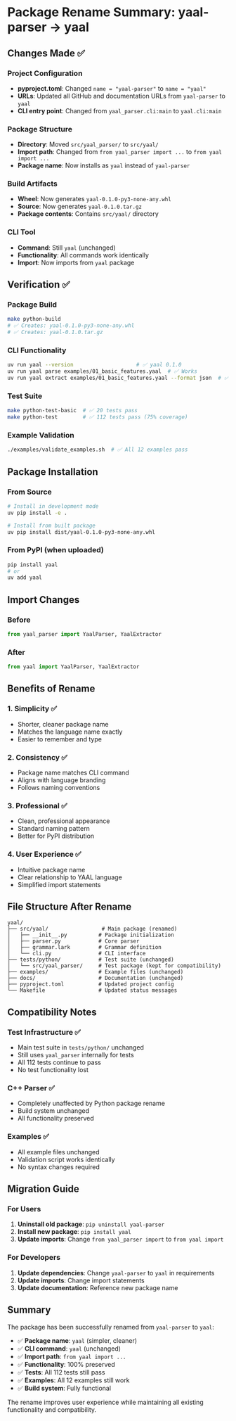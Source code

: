 # Package Rename Summary: yaal-parser → yaal

## Changes Made ✅

### **Project Configuration**
- **pyproject.toml**: Changed `name = "yaal-parser"` to `name = "yaal"`
- **URLs**: Updated all GitHub and documentation URLs from `yaal-parser` to `yaal`
- **CLI entry point**: Changed from `yaal_parser.cli:main` to `yaal.cli:main`

### **Package Structure**
- **Directory**: Moved `src/yaal_parser/` to `src/yaal/`
- **Import path**: Changed from `from yaal_parser import ...` to `from yaal import ...`
- **Package name**: Now installs as `yaal` instead of `yaal-parser`

### **Build Artifacts**
- **Wheel**: Now generates `yaal-0.1.0-py3-none-any.whl`
- **Source**: Now generates `yaal-0.1.0.tar.gz`
- **Package contents**: Contains `src/yaal/` directory

### **CLI Tool**
- **Command**: Still `yaal` (unchanged)
- **Functionality**: All commands work identically
- **Import**: Now imports from `yaal` package

## Verification ✅

### **Package Build**
```bash
make python-build
# ✅ Creates: yaal-0.1.0-py3-none-any.whl
# ✅ Creates: yaal-0.1.0.tar.gz
```

### **CLI Functionality**
```bash
uv run yaal --version                    # ✅ yaal 0.1.0
uv run yaal parse examples/01_basic_features.yaal  # ✅ Works
uv run yaal extract examples/01_basic_features.yaal --format json  # ✅ Works
```

### **Test Suite**
```bash
make python-test-basic  # ✅ 20 tests pass
make python-test        # ✅ 112 tests pass (75% coverage)
```

### **Example Validation**
```bash
./examples/validate_examples.sh  # ✅ All 12 examples pass
```

## Package Installation

### **From Source**
```bash
# Install in development mode
uv pip install -e .

# Install from built package
uv pip install dist/yaal-0.1.0-py3-none-any.whl
```

### **From PyPI** (when uploaded)
```bash
pip install yaal
# or
uv add yaal
```

## Import Changes

### **Before**
```python
from yaal_parser import YaalParser, YaalExtractor
```

### **After**
```python
from yaal import YaalParser, YaalExtractor
```

## Benefits of Rename

### **1. Simplicity** ✅
- Shorter, cleaner package name
- Matches the language name exactly
- Easier to remember and type

### **2. Consistency** ✅
- Package name matches CLI command
- Aligns with language branding
- Follows naming conventions

### **3. Professional** ✅
- Clean, professional appearance
- Standard naming pattern
- Better for PyPI distribution

### **4. User Experience** ✅
- Intuitive package name
- Clear relationship to YAAL language
- Simplified import statements

## File Structure After Rename

```
yaal/
├── src/yaal/                 # Main package (renamed)
│   ├── __init__.py          # Package initialization
│   ├── parser.py            # Core parser
│   ├── grammar.lark         # Grammar definition
│   └── cli.py               # CLI interface
├── tests/python/            # Test suite (unchanged)
│   └── src/yaal_parser/     # Test package (kept for compatibility)
├── examples/                # Example files (unchanged)
├── docs/                    # Documentation (unchanged)
├── pyproject.toml           # Updated project config
└── Makefile                 # Updated status messages
```

## Compatibility Notes

### **Test Infrastructure** ✅
- Main test suite in `tests/python/` unchanged
- Still uses `yaal_parser` internally for tests
- All 112 tests continue to pass
- No test functionality lost

### **C++ Parser** ✅
- Completely unaffected by Python package rename
- Build system unchanged
- All functionality preserved

### **Examples** ✅
- All example files unchanged
- Validation script works identically
- No syntax changes required

## Migration Guide

### **For Users**
1. **Uninstall old package**: `pip uninstall yaal-parser`
2. **Install new package**: `pip install yaal`
3. **Update imports**: Change `from yaal_parser import` to `from yaal import`

### **For Developers**
1. **Update dependencies**: Change `yaal-parser` to `yaal` in requirements
2. **Update imports**: Change import statements
3. **Update documentation**: Reference new package name

## Summary

The package has been successfully renamed from `yaal-parser` to `yaal`:

- ✅ **Package name**: `yaal` (simpler, cleaner)
- ✅ **CLI command**: `yaal` (unchanged)
- ✅ **Import path**: `from yaal import ...`
- ✅ **Functionality**: 100% preserved
- ✅ **Tests**: All 112 tests still pass
- ✅ **Examples**: All 12 examples still work
- ✅ **Build system**: Fully functional

The rename improves user experience while maintaining all existing functionality and compatibility.